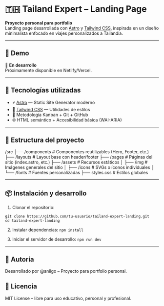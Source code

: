 # 🇹🇭 Tailand Expert – Landing Page

**Proyecto personal para portfolio**  
Landing page desarrollada con [Astro](https://astro.build/) y [Tailwind CSS](https://tailwindcss.com/), inspirada en un diseño minimalista enfocado en viajes personalizados a Tailandia.

---

## 🧭 Demo

🚧 **En desarrollo**  
Próximamente disponible en Netlify/Vercel.

---

## 🚀 Tecnologías utilizadas

- ⚡️ [Astro](https://astro.build/) — Static Site Generator moderno
- 🎨 [Tailwind CSS](https://tailwindcss.com/) — Utilidades de estilos
- 🧠 Metodología Kanban + Git + GitHub
- 🌐 HTML semántico + Accesibilidad básica (WAI-ARIA)

---

## 📂 Estructura del proyecto

/src
├── /components       # Componentes reutilizables (Hero, Footer, etc.)
├── /layouts          # Layout base con header/footer
├── /pages            # Páginas del sitio (index.astro, etc.)
├── /assets           # Recursos estáticos
│   ├── /img          # Imágenes generales del sitio
│   ├── /icons        # SVGs o íconos individuales
│   └── /fonts        # Fuentes personalizadas
├── styles.css        # Estilos globales

---

## 📦 Instalación y desarrollo

1. Clonar el repositorio:

```
git clone https://github.com/tu-usuario/tailand-expert-landing.git
cd tailand-expert-landing
```

2. Instalar dependencias: `npm install`

3. Iniciar el servidor de desarrollo: `npm run dev`

---

## 📌 Autoría

Desarrollado por @aniigo
 – Proyecto para portfolio personal.

## 📜 Licencia

MIT License – libre para uso educativo, personal y profesional.

